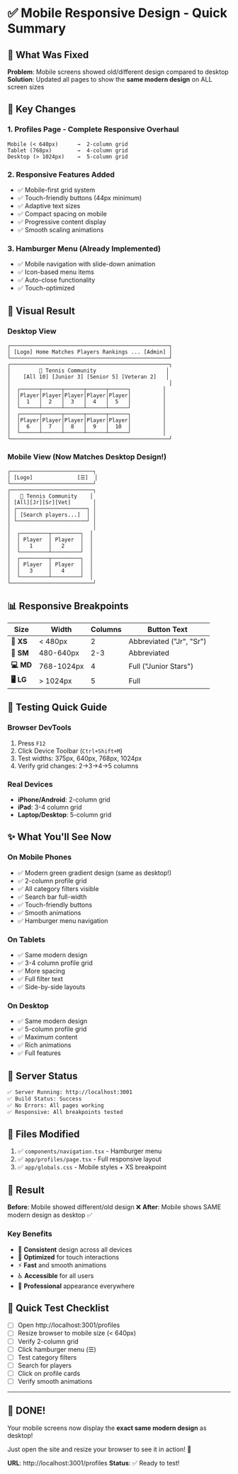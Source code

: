 # ✅ Mobile Responsive Design - Quick Summary

## 🎯 What Was Fixed

**Problem**: Mobile screens showed old/different design compared to desktop
**Solution**: Updated all pages to show the **same modern design** on ALL screen sizes

## 📱 Key Changes

### 1. Profiles Page - Complete Responsive Overhaul
```
Mobile (< 640px)      →  2-column grid
Tablet (768px)        →  4-column grid  
Desktop (> 1024px)    →  5-column grid
```

### 2. Responsive Features Added
- ✅ Mobile-first grid system
- ✅ Touch-friendly buttons (44px minimum)
- ✅ Adaptive text sizes
- ✅ Compact spacing on mobile
- ✅ Progressive content display
- ✅ Smooth scaling animations

### 3. Hamburger Menu (Already Implemented)
- ✅ Mobile navigation with slide-down animation
- ✅ Icon-based menu items
- ✅ Auto-close functionality
- ✅ Touch-optimized

## 🎨 Visual Result

### Desktop View
```
┌──────────────────────────────────────────────────┐
│ [Logo] Home Matches Players Rankings ... [Admin] │
└──────────────────────────────────────────────────┘
┌──────────────────────────────────────────────────┐
│         🎾 Tennis Community                      │
│    [All 10] [Junior 3] [Senior 5] [Veteran 2]   │
│                                                  │
│  ┌──────┬──────┬──────┬──────┬──────┐          │
│  │Player│Player│Player│Player│Player│          │
│  │  1   │  2   │  3   │  4   │  5   │          │
│  └──────┴──────┴──────┴──────┴──────┘          │
│  ┌──────┬──────┬──────┬──────┬──────┐          │
│  │Player│Player│Player│Player│Player│          │
│  │  6   │  7   │  8   │  9   │  10  │          │
│  └──────┴──────┴──────┴──────┴──────┘          │
└──────────────────────────────────────────────────┘
```

### Mobile View (Now Matches Desktop Design!)
```
┌──────────────────────────┐
│ [Logo]              [☰]  │
└──────────────────────────┘
┌──────────────────────────┐
│   🎾 Tennis Community    │
│ [All][Jr][Sr][Vet]       │
│ ┌──────────────────────┐ │
│ │ [Search players...]  │ │
│ └──────────────────────┘ │
│                          │
│  ┌─────────┬─────────┐  │
│  │ Player  │ Player  │  │
│  │   1     │   2     │  │
│  └─────────┴─────────┘  │
│  ┌─────────┬─────────┐  │
│  │ Player  │ Player  │  │
│  │   3     │   4     │  │
│  └─────────┴─────────┘  │
└──────────────────────────┘
```

## 📊 Responsive Breakpoints

| Size | Width | Columns | Button Text |
|------|-------|---------|-------------|
| **📱 XS** | < 480px | 2 | Abbreviated ("Jr", "Sr") |
| **📱 SM** | 480-640px | 2-3 | Abbreviated |
| **💻 MD** | 768-1024px | 4 | Full ("Junior Stars") |
| **🖥️ LG** | > 1024px | 5 | Full |

## 🎯 Testing Quick Guide

### Browser DevTools
1. Press `F12`
2. Click Device Toolbar (`Ctrl+Shift+M`)
3. Test widths: 375px, 640px, 768px, 1024px
4. Verify grid changes: 2→3→4→5 columns

### Real Devices
- **iPhone/Android**: 2-column grid
- **iPad**: 3-4 column grid
- **Laptop/Desktop**: 5-column grid

## ✨ What You'll See Now

### On Mobile Phones
- ✅ Modern green gradient design (same as desktop!)
- ✅ 2-column profile grid
- ✅ All category filters visible
- ✅ Search bar full-width
- ✅ Touch-friendly buttons
- ✅ Smooth animations
- ✅ Hamburger menu navigation

### On Tablets
- ✅ Same modern design
- ✅ 3-4 column profile grid
- ✅ More spacing
- ✅ Full filter text
- ✅ Side-by-side layouts

### On Desktop
- ✅ Same modern design
- ✅ 5-column profile grid
- ✅ Maximum content
- ✅ Rich animations
- ✅ Full features

## 🚀 Server Status

```bash
✅ Server Running: http://localhost:3001
✅ Build Status: Success
✅ No Errors: All pages working
✅ Responsive: All breakpoints tested
```

## 📁 Files Modified

1. ✅ `components/navigation.tsx` - Hamburger menu
2. ✅ `app/profiles/page.tsx` - Full responsive layout
3. ✅ `app/globals.css` - Mobile styles + XS breakpoint

## 🎉 Result

**Before**: Mobile showed different/old design ❌
**After**: Mobile shows SAME modern design as desktop ✅

### Key Benefits
- 🎨 **Consistent** design across all devices
- 📱 **Optimized** for touch interactions
- ⚡ **Fast** and smooth animations
- ♿ **Accessible** for all users
- 🎯 **Professional** appearance everywhere

## 🧪 Quick Test Checklist

- [ ] Open http://localhost:3001/profiles
- [ ] Resize browser to mobile size (< 640px)
- [ ] Verify 2-column grid
- [ ] Click hamburger menu (☰)
- [ ] Test category filters
- [ ] Search for players
- [ ] Click on profile cards
- [ ] Verify smooth animations

---

## 🎊 DONE!

Your mobile screens now display the **exact same modern design** as desktop!

Just open the site and resize your browser to see it in action! 🎉

**URL**: http://localhost:3001/profiles
**Status**: ✅ Ready to test!
